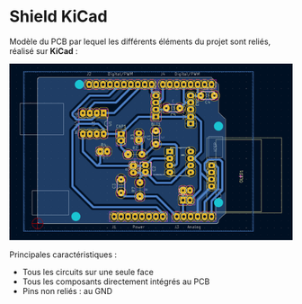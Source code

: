 # Shield KiCad

Modèle du PCB par lequel les différents éléments du projet sont reliés, réalisé sur **KiCad** :

<img src="../Images/Shield_KiCad.png" alt="Shield KiCad" width="900"> <br>

Principales caractéristiques :
 - Tous les circuits sur une seule face
 - Tous les composants directement intégrés au PCB
 - Pins non reliés : au GND
